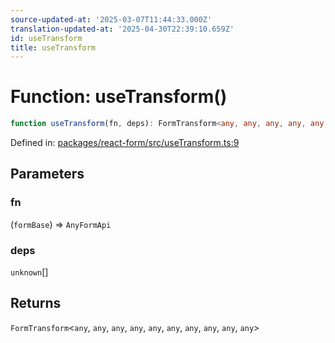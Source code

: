 ```yaml
---
source-updated-at: '2025-03-07T11:44:33.000Z'
translation-updated-at: '2025-04-30T22:39:10.659Z'
id: useTransform
title: useTransform
---
```


<!-- DO NOT EDIT: this page is autogenerated from the type comments -->

# Function: useTransform()

```ts
function useTransform(fn, deps): FormTransform<any, any, any, any, any, any, any, any, any, any>
```

Defined in: [packages/react-form/src/useTransform.ts:9](https://github.com/TanStack/form/blob/main/packages/react-form/src/useTransform.ts#L9)

## Parameters

### fn

(`formBase`) => `AnyFormApi`

### deps

`unknown`[]

## Returns

`FormTransform`\<`any`, `any`, `any`, `any`, `any`, `any`, `any`, `any`, `any`, `any`\>
